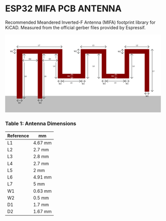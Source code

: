 # ESP32 MIFA PCB ANTENNA

Recommended Meandered Inverted-F Antenna (MIFA) footprint library for KiCAD. Measured from the official gerber files provided by Espressif.

![N|Solid](Dimensions.png)

### Table 1: Antenna Dimensions

| Reference | mm |
| ------ | ------ |
| L1 | 4.67 mm|
| L2 | 2.7 mm|
| L3 | 2.8 mm|
| L4 | 2.7 mm|
| L5 | 2 mm|
| L6 | 4.91 mm|
| L7 | 5 mm|
| W1 | 0.63 mm|
| W2 | 0.5 mm|
| D1 | 1.7 mm|
| D2 | 1.67 mm|
